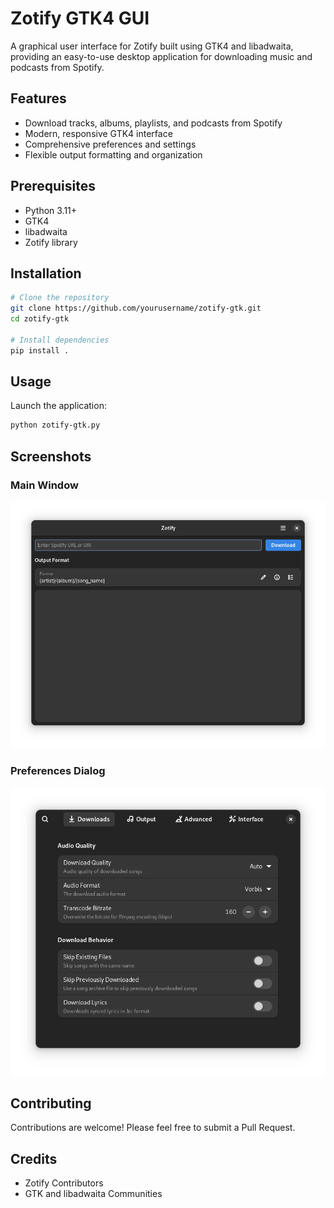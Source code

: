# Zotify GTK4 GUI

A graphical user interface for Zotify built using GTK4 and libadwaita, providing an easy-to-use desktop application for downloading music and podcasts from Spotify.

## Features

- Download tracks, albums, playlists, and podcasts from Spotify
- Modern, responsive GTK4 interface
- Comprehensive preferences and settings
- Flexible output formatting and organization

## Prerequisites

- Python 3.11+
- GTK4
- libadwaita
- Zotify library

## Installation

```bash
# Clone the repository
git clone https://github.com/yourusername/zotify-gtk.git
cd zotify-gtk

# Install dependencies
pip install .
```

## Usage

Launch the application:

```bash
python zotify-gtk.py
```

## Screenshots

### Main Window
![Main Window Screenshot](screenshots/main-window.png)

### Preferences Dialog
![Preferences Screenshot](screenshots/preferences.png)


## Contributing

Contributions are welcome! Please feel free to submit a Pull Request.



## Credits

- Zotify Contributors
- GTK and libadwaita Communities
